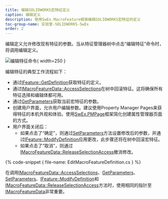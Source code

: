 ```yaml
---
title: 编辑SOLIDWORKS宏特征定义
caption: 编辑定义
description: 使用SwEx.MacroFeature框架编辑SOLIDWORKS宏特征的定义
toc-group-name: 实验室-SOLIDWORKS-SwEx
order: 2
---
```

编辑定义允许修改现有特征的参数。当从特征管理器树中点击“编辑特征”命令时，将调用编辑定义。

![编辑特征命令](menu-edit-feature.png){ width=250 }

编辑特征的典型工作流程如下：

* 通过[IFeature::GetDefinition](https://help.solidworks.com/2016/english/api/sldworksapi/solidworks.interop.sldworks~solidworks.interop.sldworks.ifeature~getdefinition.html)获取特征的定义。
* 通过[IMacroFeatureData::AccessSelections](https://help.solidworks.com/2016/english/api/sldworksapi/SolidWorks.Interop.sldworks~SolidWorks.Interop.sldworks.IMacroFeatureData~AccessSelections.html)在树中回滚特征。这将确保所有特征选择和编辑体都可用。
* 通过[GetParameters](https://docs.codestack.net/swex/macro-feature/html/M_CodeStack_SwEx_MacroFeature_MacroFeatureEx_1_GetParameters.htm)获取当前宏特征的参数。
* 创建用户界面，允许用户编辑参数。建议使用Property Manager Pages来获得特征的本机外观和体验。使用[SwEx.PMPage](/labs/solidworks/swex/pmpage/)框架简化创建属性管理器页面的方式。
* 用户界面关闭后：
    * 如果点击了“确定”，则通过[SetParameters](https://docs.codestack.net/swex/macro-feature/html/M_CodeStack_SwEx_MacroFeature_MacroFeatureEx_1_SetParameters.htm)方法设置修改后的参数，并通过[IFeature::ModifyDefinition](https://help.solidworks.com/2016/english/api/sldworksapi/SOLIDWORKS.Interop.sldworks~SOLIDWORKS.Interop.sldworks.IFeature~ModifyDefinition.html)应用更改，此步骤还将在树中回滚宏特征。
    * 如果点击了“取消”，则通过[IMacroFeatureData::ReleaseSelectionAccess](https://help.solidworks.com/2016/english/api/sldworksapi/SolidWorks.Interop.sldworks~SolidWorks.Interop.sldworks.IMacroFeatureData~ReleaseSelectionAccess.html)撤消修改。

{% code-snippet { file-name: EditMacroFeatureDefinition.cs } %}

在调用[IMacroFeatureData::AccessSelections](https://help.solidworks.com/2016/english/api/sldworksapi/SolidWorks.Interop.sldworks~SolidWorks.Interop.sldworks.IMacroFeatureData~AccessSelections.html)、[GetParameters](https://docs.codestack.net/swex/macro-feature/html/M_CodeStack_SwEx_MacroFeature_MacroFeatureEx_1_GetParameters.htm)、[SetParameters](https://docs.codestack.net/swex/macro-feature/html/M_CodeStack_SwEx_MacroFeature_MacroFeatureEx_1_SetParameters.htm)、[IFeature::ModifyDefinition](https://help.solidworks.com/2016/english/api/sldworksapi/SOLIDWORKS.Interop.sldworks~SOLIDWORKS.Interop.sldworks.IFeature~ModifyDefinition.html)和[IMacroFeatureData::ReleaseSelectionAccess](https://help.solidworks.com/2016/english/api/sldworksapi/SolidWorks.Interop.sldworks~SolidWorks.Interop.sldworks.IMacroFeatureData~ReleaseSelectionAccess.html)方法时，使用相同的指针至[IMacroFeatureData](https://help.solidworks.com/2016/english/api/sldworksapi/solidworks.interop.sldworks~solidworks.interop.sldworks.imacrofeaturedata.html)非常重要。